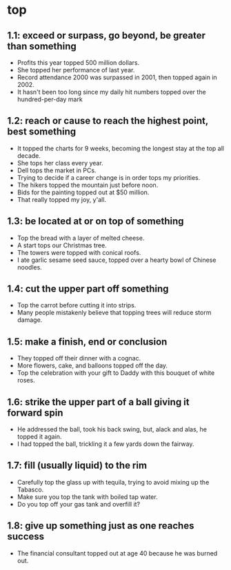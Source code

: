 # top
## 1.1: exceed or surpass, go beyond, be greater than something

  *  Profits this year topped 500 million dollars.
  *  She topped her performance of last year.
  *  Record attendance 2000 was surpassed in 2001, then topped again in 2002.
  *  It hasn't been too long since my daily hit numbers topped over the hundred-per-day mark

## 1.2: reach or cause to reach the highest point, best something

  *  It topped the charts for 9 weeks, becoming the longest stay at the top all decade.
  *  She tops her class every year.
  *  Dell tops the market in PCs.
  *  Trying to decide if a career change is in order tops my priorities.
  *  The hikers topped the mountain just before noon.
  *  Bids for the painting topped out at $50 million.
  *  That really topped my joy, y'all.

## 1.3: be located at or on top of something

  *  Top the bread with a layer of melted cheese.
  *  A start tops our Christmas tree.
  *  The towers were topped with conical roofs.
  *  I ate garlic sesame seed sauce, topped over a hearty bowl of Chinese noodles.

## 1.4: cut the upper part off something

  *  Top the carrot before cutting it into strips.
  *  Many people mistakenly believe that topping trees will reduce storm damage.

## 1.5: make a finish, end or conclusion

  *  They topped off their dinner with a cognac.
  *  More flowers, cake, and balloons topped off the day.
  *  Top the celebration with your gift to Daddy with this bouquet of white roses.

## 1.6: strike the upper part of a ball giving it forward spin

  *  He addressed the ball, took his back swing, but, alack and alas, he topped it again.
  *  I had topped the ball, trickling it a few yards down the fairway.

## 1.7: fill (usually liquid) to the rim

  *  Carefully top the glass up with tequila, trying to avoid mixing up the Tabasco.
  *  Make sure you top the tank with boiled tap water.
  *  Do you top off your gas tank and overfill it?

## 1.8: give up something just as one reaches success

  *  The financial consultant topped out at age 40 because he was burned out.
